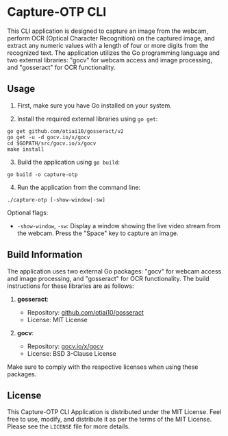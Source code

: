 # Capture-OTP CLI

This CLI application is designed to capture an image from the webcam, perform OCR (Optical Character Recognition) on the captured image, and extract any numeric values with a length of four or more digits from the recognized text. The application utilizes the Go programming language and two external libraries: "gocv" for webcam access and image processing, and "gosseract" for OCR functionality.

## Usage

1. First, make sure you have Go installed on your system.

2. Install the required external libraries using `go get`:

```
go get github.com/otiai10/gosseract/v2
go get -u -d gocv.io/x/gocv
cd $GOPATH/src/gocv.io/x/gocv
make install
```

3. Build the application using `go build`:

```
go build -o capture-otp
```

4. Run the application from the command line:

```
./capture-otp [-show-window|-sw]
```

Optional flags:

- `-show-window`, `-sw`: Display a window showing the live video stream from the webcam. Press the "Space" key to capture an image.

## Build Information

The application uses two external Go packages: "gocv" for webcam access and image processing, and "gosseract" for OCR functionality. The build instructions for these libraries are as follows:

1. **gosseract**:

   - Repository: [github.com/otiai10/gosseract](https://github.com/otiai10/gosseract)
   - License: MIT License

2. **gocv**:

   - Repository: [gocv.io/x/gocv](https://gocv.io)
   - License: BSD 3-Clause License

Make sure to comply with the respective licenses when using these packages.

## License

This Capture-OTP CLI Application is distributed under the MIT License. Feel free to use, modify, and distribute it as per the terms of the MIT License. Please see the `LICENSE` file for more details.
